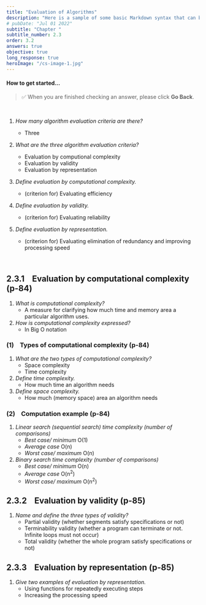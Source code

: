```yaml
---
title: "Evaluation of Algorithms"
description: "Here is a sample of some basic Markdown syntax that can be used when writing Markdown content in Astro."
# pubDate: "Jul 01 2022"
subtitle: "Chapter "
subtitle_number: 2.3
order: 3.2
answers: true
objective: true
long_response: true
heroImage: "/cs-image-1.jpg"
---
```


#### How to get started...

<!-- > The following notes are **_general-purpose_**.
> They may be examinable in both objective-type and long-response-type questions. -->

> ✅ When you are finished checking an answer, please click **Go Back**.

<br>

1.  _How many algorithm evaluation criteria are there?_

    - Three

2.  _What are the three algorithm evaluation criteria?_

    - Evaluation by computional complexity
    - Evaluation by validity
    - Evaluation by representation

3.  _Define evaluation by computational complexity._
    - (criterion for) Evaluating efficiency
4.  _Define evaluation by validity._
    - (criterion for) Evaluating reliability
5.  _Define evaluation by representation._
    - (criterion for) Evaluating elimination of redundancy and improving processing speed

<br>

## 2.3.1 &nbsp;&nbsp; Evaluation by computational complexity (p-84)

1.  _What is computational complexity?_
    - A measure for clarifying how much time and memory area a particular algorithm uses.
2.  _How is computational complexity expressed?_
    - In Big O notation

### (1) &nbsp;&nbsp; Types of computational complexity (p-84)

1. _What are the two types of computational complexity?_
   - Space complexity
   - Time complexity
2. _Define time complexity._
   - How much time an algorithm needs
3. _Define space complexity._
   - How much (memory space) area an algorithm needs

### (2) &nbsp;&nbsp; Computation example (p-84)

1. _Linear search (sequential search) time complexity (number of comparisons)_
   - _Best case/ minimum_ O(1)
   - _Average case_ O(n)
   - _Worst case/ maximum_ O(n)
1. _Binary search time complexity (number of comparisons)_
   - _Best case/ minimum_ O(n)
   - _Average case_ O(n<sup>2</sup>)
   - _Worst case/ maximum_ O(n<sup>2</sup>)
   <!-- 2. _What are the minimum, average, and maximum number of times of comparisons (best case, average case, worst case complexities) for binary search algorithm?_
   - O(n)
   - O(n<sup>2</sup>)
   - O(n<sup>2</sup>) -->

## 2.3.2 &nbsp;&nbsp; Evaluation by validity (p-85)

1. _Name and define the three types of validity?_
   - Partial validity (whether segments satisfy specifications or not)
   - Terminability validity (whether a program can terminate or not. Infinite loops must not occur)
   - Total validity (whether the whole program satisfy specifications or not)

## 2.3.3 &nbsp;&nbsp; Evaluation by representation (p-85)

1. _Give two examples of evaluation by representation._
   - Using functions for repeatedly executing steps
   - Increasing the processing speed
